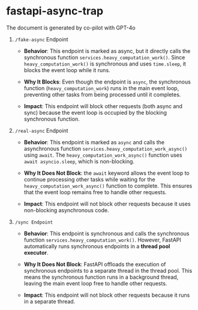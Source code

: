 # fastapi-async-trap

The document is generated by co-pilot with GPT-4o

1. `/fake-async` Endpoint
    - **Behavior**: This endpoint is marked as async, but it directly calls the synchronous function `services.heavy_computation_work()`. Since `heavy_computation_work()` is synchronous and uses `time.sleep`, it blocks the event loop while it runs.

    - **Why It Blocks**: Even though the endpoint is `async`, the synchronous function (`heavy_computation_work`) runs in the main event loop, preventing other tasks from being processed until it completes.

    - **Impact**: This endpoint will block other requests (both async and sync) because the event loop is occupied by the blocking synchronous function.

2. `/real-async` Endpoint
    - **Behavior**: This endpoint is marked as `async` and calls the asynchronous function `services.heavy_computation_work_async()` using `await`. The `heavy_computation_work_async()` function uses `await asyncio.sleep`, which is non-blocking.
  
    - **Why It Does Not Block**: the `await` keyword allows the event loop to continue processing other tasks while waiting for the `heavy_computation_work_async()` function to complete. This ensures that the event loop remains free to handle other requests.
  
    - **Impact**: This endpoint will not block other requests because it uses non-blocking asynchronous code.

3. `/sync Endpoint`
    - **Behavior**: This endpoint is synchronous and calls the synchronous function `services.heavy_computation_work()`. However, FastAPI automatically runs synchronous endpoints in a **thread pool executor**.
  
    - **Why It Does Not Block**: FastAPI offloads the execution of synchronous endpoints to a separate thread in the thread pool. This means the synchronous function runs in a background thread, leaving the main event loop free to handle other requests.

    - **Impact**: This endpoint will not block other requests because it runs in a separate thread.
